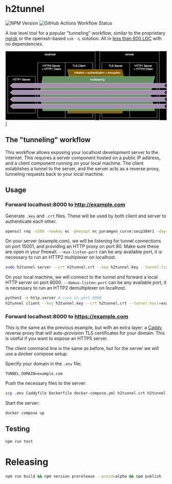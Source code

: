 # h2tunnel

![NPM Version](https://img.shields.io/npm/v/h2tunnel)
![GitHub Actions Workflow Status](https://img.shields.io/github/actions/workflow/status/boronine/h2tunnel/node.js.yml)


A low level tool for a popular "tunneling" workflow, similar to the proprietary [ngrok](https://ngrok.com/)
or the openssh-based `ssh -L` solution. All in [less than 600 LOC](https://github.com/boronine/h2tunnel/blob/main/src/h2tunnel.ts)
with no dependencies.

![Diagram](https://raw.githubusercontent.com/boronine/h2tunnel/main/diagram.drawio.svg)]

## The "tunneling" workflow

This workflow allows exposing your localhost development server to the internet. This requires a server component 
hosted on a public IP address, and a client component running on your local machine. The client establishes a tunnel
to the server, and the server acts as a reverse proxy, tunneling requests back to your local machine.

## Usage

### Forward localhost:8000 to http://example.com

Generate `.key` and `.crt` files. These will be used by both client and server to authenticate each other.

```bash
openssl req -x509 -newkey ec -pkeyopt ec_paramgen_curve:secp384r1 -days 3650 -nodes -keyout h2tunnel.key -out h2tunnel.crt -subj "/CN=example.com"
```

On your server (example.com), we will be listening for tunnel connections on port 15001, and providing an HTTP proxy 
on port 80. Make sure these are open in your firewall. `--mux-listen-port` can be any available port, it is necessary
to run an HTTP2 multiplexer on localhost.

```bash
sudo h2tunnel server --crt h2tunnel.crt --key h2tunnel.key --tunnel-listen-ip 0.0.0.0 --tunnel-listen-port 15001 --proxy-listen-port 80 --proxy-listen-ip 0.0.0.0 --mux-listen-port=15002
````

On your local machine, we will connect to the tunnel and forward a local HTTP server on port 8000. `--demux-listen-port`
can be any available port, it is necessary to run an HTTP2 demultiplexer on localhost.

```bash
python3 -m http.server # runs on port 8000
h2tunnel client --key h2tunnel.key --crt h2tunnel.crt --tunnel-host=example.com --tunnel-port=15001 --local-http-port=8000 --demux-listen-port=15004
```

### Forward localhost:8000 to https://example.com

This is the same as the previous example, but with an extra layer: a [Caddy](https://caddyserver.com/) reverse proxy
that will auto-provision TLS certificates for your domain. This is useful if you want to expose an HTTPS server.

The client command line is the same as before, but for the server we will use a docker compose setup.

Specify your domain in the `.env` file:

```
TUNNEL_DOMAIN=example.com
```

Push the necessary files to the server:

```bash
scp .env Caddyfile Dockerfile docker-compose.yml h2tunnel.crt h2tunnel.key example.com:/home/myuser
```

Start the server:

```bash
docker compose up 
```

## Testing

```bash
npm run test
```

# Releasing

```bash
npm run build && npm version prerelease --preid=alpha && npm publish
```
